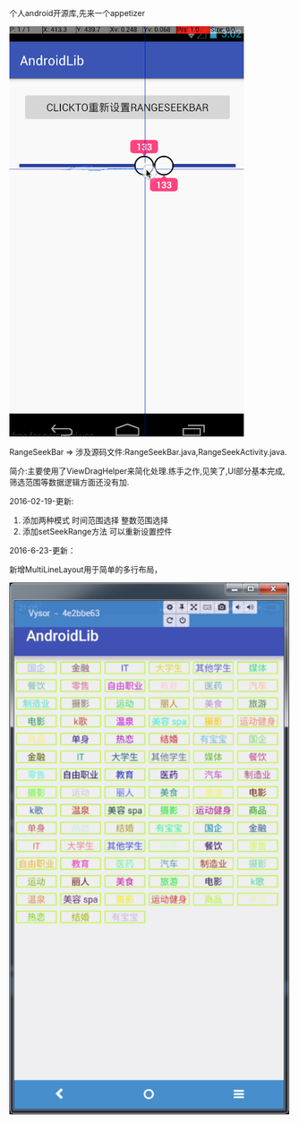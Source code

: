 个人android开源库,先来一个appetizer

<img src="https://github.com/oceancx/AndroidLib/blob/master/gif/range_seekbar.gif" >

RangeSeekBar => 涉及源码文件:RangeSeekBar.java,RangeSeekActivity.java.

简介:主要使用了ViewDragHelper来简化处理.练手之作,见笑了,UI部分基本完成,筛选范围等数据逻辑方面还没有加.

2016-02-19-更新:

1. 添加两种模式 时间范围选择 整数范围选择
2. 添加setSeekRange方法 可以重新设置控件

2016-6-23-更新：

新增MultiLineLayout用于简单的多行布局，

<img src="https://github.com/oceancx/AndroidLib/blob/master/gif/multiline.png" width="500">
